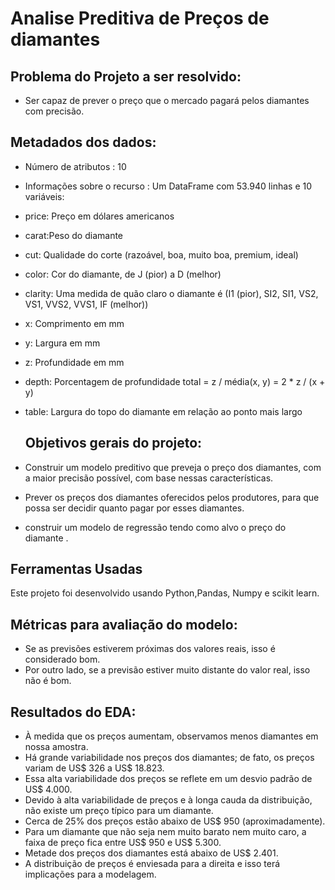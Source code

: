 # Analise Preditiva de Preços de diamantes

## Problema do Projeto a ser resolvido: 

- Ser capaz de prever o preço que o mercado pagará pelos diamantes com precisão.

## Metadados dos dados:

- Número de atributos : 10
- Informações sobre o recurso : Um DataFrame com 53.940 linhas e 10 variáveis:

- price: Preço em dólares americanos
- carat:Peso do diamante
- cut: Qualidade do corte (razoável, boa, muito boa, premium, ideal)
- color: Cor do diamante, de J (pior) a D (melhor)
- clarity: Uma medida de quão claro o diamante é (I1 (pior), SI2, SI1, VS2, VS1, VVS2, VVS1, IF (melhor))
- x: Comprimento em mm
- y: Largura em mm
- z: Profundidade em mm
- depth: Porcentagem de profundidade total = z / média(x, y) = 2 * z / (x + y)
- table: Largura do topo do diamante em relação ao ponto mais largo

  ## Objetivos gerais do projeto:
  
 -  Construir um modelo preditivo que preveja o preço dos diamantes, com a maior precisão possível, com base nessas características.
 -  Prever os preços dos diamantes oferecidos pelos produtores, para que possa ser decidir quanto pagar por esses diamantes.
 -  construir um modelo de regressão tendo como alvo o preço do diamante .

## Ferramentas Usadas
 Este projeto foi desenvolvido usando Python,Pandas, Numpy e scikit learn.

## Métricas para avaliação do modelo:
 - Se as previsões estiverem próximas dos valores reais, isso é considerado bom.
 - Por outro lado, se a previsão estiver muito distante do valor real, isso não é bom.

## Resultados do EDA:

- À medida que os preços aumentam, observamos menos diamantes em nossa amostra.
- Há grande variabilidade nos preços dos diamantes; de fato, os preços variam de US$ 326 a US$ 18.823.
- Essa alta variabilidade dos preços se reflete em um desvio padrão de US$ 4.000.
- Devido à alta variabilidade de preços e à longa cauda da distribuição, não existe um preço típico para um diamante.
- Cerca de 25% dos preços estão abaixo de US$ 950 (aproximadamente).
- Para um diamante que não seja nem muito barato nem muito caro, a faixa de preço fica entre US$ 950 e US$ 5.300.
- Metade dos preços dos diamantes está abaixo de US$ 2.401.
- A distribuição de preços é enviesada para a direita e isso terá implicações para a modelagem.
